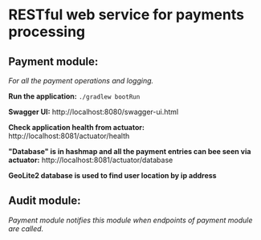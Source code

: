 # RESTful web service for payments processing



## Payment module:
_For all the payment operations and logging._

**Run the application:**
`./gradlew bootRun`

**Swagger UI:**
http://localhost:8080/swagger-ui.html

**Check application health from actuator:**
http://localhost:8081/actuator/health

**"Database" is in hashmap and all the payment entries can bee seen via actuator:**
http://localhost:8081/actuator/database

**GeoLite2 database is used to find user location by ip address**


## Audit module:

_Payment module notifies this module when endpoints of payment module are called._

